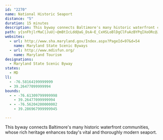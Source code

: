 ```yaml
---
id: "2270"
name: National Historic Seaport
distance: "5"
duration: 15 minutes
description: This byway connects Baltimore's many historic waterfront communities, whose rich heritage enhances today's vital and thoroughly modern seaport.
path: y{snFhjlrMaC|JuU|~@mBtIcLdd@aG_DsA~E_CxHSLoBlDgClFuAzBYPqIXoORc@Jk@d@Wf@Gx@T`MHvQM~@iHTmPt@eAG}@e@cBmBo@eA_@mAi@ed@KmESqAjLoGbCmBoAsu@dPUOmMKaAIwDqIV_@kYdUcc@vCwGoAeAi@kb@_@Be@oc@m@m\
websites:
  - url: http://www.sha.maryland.gov/Index.aspx?PageId=97&d=54
    name: Maryland State Scenic Byways
  - url: http://www.mdisfun.org/
    name: Maryland Tourism
designations:
  - Maryland State Scenic Byway
states:
  - MD
ll:
  - -76.58164199999999
  - 39.26477099999994
bounds:
  - - -76.61309799999998
    - 39.26477099999994
  - - -76.56204200000002
    - 39.286967999999945

---
```


This byway connects Baltimore's many historic waterfront communities, whose rich heritage enhances today's vital and thoroughly modern seaport.
